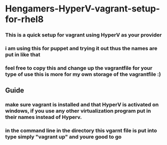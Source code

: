 # Hengamers-HyperV-vagrant-setup-for-rhel8

### This is a quick setup for vagrant using HyperV as your provider
### i am using this for puppet and trying it out thus the names are put in like that
### feel free to copy this and change up the vagrantfile for your type of use this is more for my own storage of the vagrantfile :) 


## Guide

### make sure vagrant is installed and that HyperV is activated on windows, if you use any other virtualization program put in their names instead of Hyperv. 
### in the command line in the directory this vgarnt file is put into type simply "vagrant up" and youre good to go
